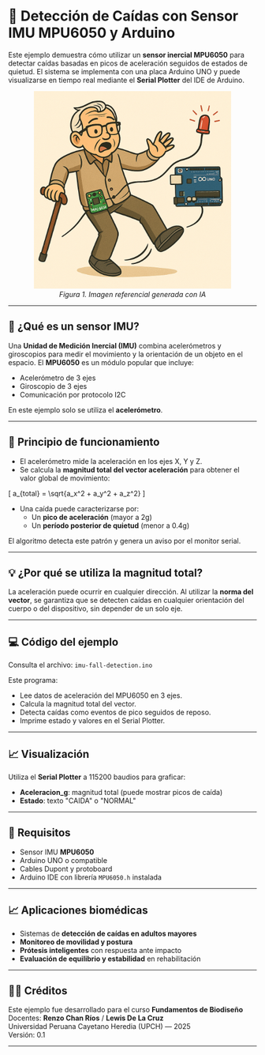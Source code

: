 # 📘 Detección de Caídas con Sensor IMU MPU6050 y Arduino

Este ejemplo demuestra cómo utilizar un **sensor inercial MPU6050** para detectar caídas basadas en picos de aceleración seguidos de estados de quietud. El sistema se implementa con una placa Arduino UNO y puede visualizarse en tiempo real mediante el **Serial Plotter** del IDE de Arduino.

<p align="center">
  <img src="image.png" alt="Detector de Caídas IMU MPU6050" width="400"><br>
  <em>Figura 1. Imagen referencial generada con IA</em>
</p>

---

## 🧪 ¿Qué es un sensor IMU?

Una **Unidad de Medición Inercial (IMU)** combina acelerómetros y giroscopios para medir el movimiento y la orientación de un objeto en el espacio. El **MPU6050** es un módulo popular que incluye:

- Acelerómetro de 3 ejes
- Giroscopio de 3 ejes
- Comunicación por protocolo I2C

En este ejemplo solo se utiliza el **acelerómetro**.

---

## 🔬 Principio de funcionamiento

- El acelerómetro mide la aceleración en los ejes X, Y y Z.
- Se calcula la **magnitud total del vector aceleración** para obtener el valor global de movimiento:

\[
a_{total} = \sqrt{a_x^2 + a_y^2 + a_z^2}
\]

- Una caída puede caracterizarse por:
  - Un **pico de aceleración** (mayor a 2g)
  - Un **período posterior de quietud** (menor a 0.4g)

El algoritmo detecta este patrón y genera un aviso por el monitor serial.

---

## 💡 ¿Por qué se utiliza la magnitud total?

La aceleración puede ocurrir en cualquier dirección. Al utilizar la **norma del vector**, se garantiza que se detecten caídas en cualquier orientación del cuerpo o del dispositivo, sin depender de un solo eje.

---

## 💻 Código del ejemplo

Consulta el archivo: `imu-fall-detection.ino`

Este programa:
- Lee datos de aceleración del MPU6050 en 3 ejes.
- Calcula la magnitud total del vector.
- Detecta caídas como eventos de pico seguidos de reposo.
- Imprime estado y valores en el Serial Plotter.

---

## 📈 Visualización

Utiliza el **Serial Plotter** a 115200 baudios para graficar:

- **Aceleracion_g**: magnitud total (puede mostrar picos de caída)
- **Estado**: texto "CAIDA" o "NORMAL"

---

## 📎 Requisitos

- Sensor IMU **MPU6050**
- Arduino UNO o compatible
- Cables Dupont y protoboard
- Arduino IDE con librería `MPU6050.h` instalada

---

## 📈 Aplicaciones biomédicas

- Sistemas de **detección de caídas en adultos mayores**
- **Monitoreo de movilidad y postura**
- **Prótesis inteligentes** con respuesta ante impacto
- **Evaluación de equilibrio y estabilidad** en rehabilitación

---

## 🧑‍🏫 Créditos

Este ejemplo fue desarrollado para el curso **Fundamentos de Biodiseño**  
Docentes: **Renzo Chan Ríos** / **Lewis De La Cruz**  
Universidad Peruana Cayetano Heredia (UPCH) — 2025  
Versión: 0.1

---
